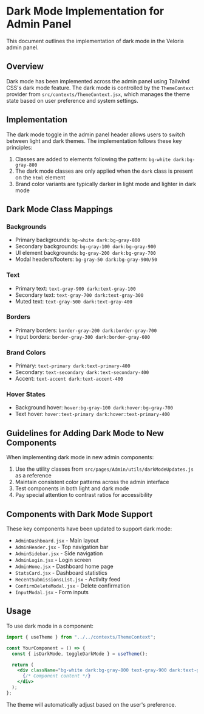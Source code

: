# Dark Mode Implementation for Admin Panel

This document outlines the implementation of dark mode in the Veloria admin panel.

## Overview

Dark mode has been implemented across the admin panel using Tailwind CSS's dark mode feature. The dark mode is controlled by the `ThemeContext` provider from `src/contexts/ThemeContext.jsx`, which manages the theme state based on user preference and system settings.

## Implementation

The dark mode toggle in the admin panel header allows users to switch between light and dark themes. The implementation follows these key principles:

1. Classes are added to elements following the pattern: `bg-white dark:bg-gray-800`
2. The dark mode classes are only applied when the `dark` class is present on the `html` element
3. Brand color variants are typically darker in light mode and lighter in dark mode

## Dark Mode Class Mappings

### Backgrounds

- Primary backgrounds: `bg-white dark:bg-gray-800`
- Secondary backgrounds: `bg-gray-100 dark:bg-gray-900`
- UI element backgrounds: `bg-gray-200 dark:bg-gray-700`
- Modal headers/footers: `bg-gray-50 dark:bg-gray-900/50`

### Text

- Primary text: `text-gray-900 dark:text-gray-100`
- Secondary text: `text-gray-700 dark:text-gray-300`
- Muted text: `text-gray-500 dark:text-gray-400`

### Borders

- Primary borders: `border-gray-200 dark:border-gray-700`
- Input borders: `border-gray-300 dark:border-gray-600`

### Brand Colors

- Primary: `text-primary dark:text-primary-400`
- Secondary: `text-secondary dark:text-secondary-400`
- Accent: `text-accent dark:text-accent-400`

### Hover States

- Background hover: `hover:bg-gray-100 dark:hover:bg-gray-700`
- Text hover: `hover:text-primary dark:hover:text-primary-400`

## Guidelines for Adding Dark Mode to New Components

When implementing dark mode in new admin components:

1. Use the utility classes from `src/pages/Admin/utils/darkModeUpdates.js` as a reference
2. Maintain consistent color patterns across the admin interface
3. Test components in both light and dark mode
4. Pay special attention to contrast ratios for accessibility

## Components with Dark Mode Support

These key components have been updated to support dark mode:

- `AdminDashboard.jsx` - Main layout
- `AdminHeader.jsx` - Top navigation bar
- `AdminSidebar.jsx` - Side navigation
- `AdminLogin.jsx` - Login screen
- `AdminHome.jsx` - Dashboard home page
- `StatsCard.jsx` - Dashboard statistics
- `RecentSubmissionsList.jsx` - Activity feed
- `ConfirmDeleteModal.jsx` - Delete confirmation
- `InputModal.jsx` - Form inputs

## Usage

To use dark mode in a component:

```jsx
import { useTheme } from "../../contexts/ThemeContext";

const YourComponent = () => {
  const { isDarkMode, toggleDarkMode } = useTheme();

  return (
    <div className="bg-white dark:bg-gray-800 text-gray-900 dark:text-gray-100">
      {/* Component content */}
    </div>
  );
};
```

The theme will automatically adjust based on the user's preference.
